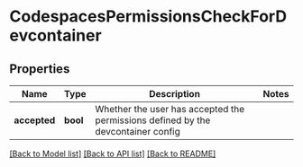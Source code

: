 # CodespacesPermissionsCheckForDevcontainer

## Properties

Name | Type | Description | Notes
------------ | ------------- | ------------- | -------------
**accepted** | **bool** | Whether the user has accepted the permissions defined by the devcontainer config | 

[[Back to Model list]](../README.md#documentation-for-models) [[Back to API list]](../README.md#documentation-for-api-endpoints) [[Back to README]](../README.md)



